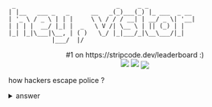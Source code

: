 ```
 _                            _     _ _             
| |__   ___ _   _      __   _(_)___(_) |_ ___  _ __ 
| '_ \ / _ \ | | |     \ \ / / / __| | __/ _ \| '__|
| | | |  __/ |_| |  _   \ V /| \__ \ | || (_) | |   
|_| |_|\___|\__, | ( )   \_/ |_|___/_|\__\___/|_|   
            |___/  |/                               
```
<p align="center">
#1 on https://stripcode.dev/leaderboard :)</br>
<img src="https://github-readme-stats.vercel.app/api?username=mirsella&show_icons=true&theme=radical&count_private=true&line_height=27">
<!-- &nbsp; -->
<img src="https://github-readme-stats.vercel.app/api/top-langs/?username=mirsella&layout=compact&langs_count=10&theme=radical">
<img align="center" src="https://komarev.com/ghpvc/?username=mirsella">
</p>

how hackers escape police ? 
<details>
<summary>answer</summary>
\police
</details>
